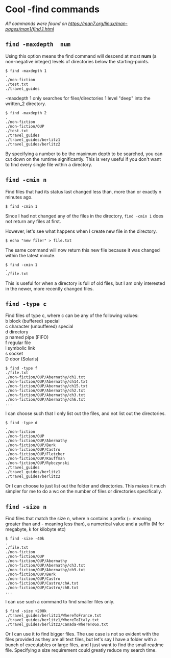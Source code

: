 # Cool -find commands  

*All commands were found on https://man7.org/linux/man-pages/man1/find.1.html*
  
## ```find -maxdepth  num```
Using this option means the find command will descend at most **num** (a non-negative integer) levels of directories below the starting-points.  
```
$ find -maxdepth 1
.
./non-fiction
./test.txt
./travel_guides
```
-maxdepth 1 only searches for files/directories 1 level "deep" into the written_2 directory.  
```
$ find -maxdepth 2
.
./non-fiction
./non-fiction/OUP
./test.txt
./travel_guides
./travel_guides/berlitz1
./travel_guides/berlitz2
```
By specifying a number to be the maximum depth to be searched, you can cut down on the runtime significantly. 
This is very useful if you don't want to find every single file within a directory.  

## ```find -cmin n```  
Find files that had its status last changed less than, more than or exactly n minutes ago.  
```
$ find -cmin 1
```
Since I had not changed any of the files in the directory, ```find -cmin 1``` does not return any files at first.  

However, let's see what happens when I create new file in the directory. 
```
$ echo "new file!" > file.txt
```
The same command will now return this new file because it was changed within the latest minute. 
```
$ find -cmin 1
.
./file.txt
```
This is useful for when a directory is full of old files, but I am only interested in the newer, more recently changed files.  

## ```find -type c```  
Find files of type c, where c can be any of the following values:  
b      block (buffered) special  
c      character (unbuffered) special  
d      directory  
p      named pipe (FIFO)  
f      regular file  
l      symbolic link  
s      socket  
D      door (Solaris)  

```
$ find -type f
./file.txt
./non-fiction/OUP/Abernathy/ch1.txt
./non-fiction/OUP/Abernathy/ch14.txt
./non-fiction/OUP/Abernathy/ch15.txt
./non-fiction/OUP/Abernathy/ch2.txt
./non-fiction/OUP/Abernathy/ch3.txt
./non-fiction/OUP/Abernathy/ch6.txt
...
```
I can choose such that I only list out the files, and not list out the directories.  
```
$ find -type d
.
./non-fiction
./non-fiction/OUP
./non-fiction/OUP/Abernathy
./non-fiction/OUP/Berk
./non-fiction/OUP/Castro
./non-fiction/OUP/Fletcher
./non-fiction/OUP/Kauffman
./non-fiction/OUP/Rybczynski
./travel_guides
./travel_guides/berlitz1
./travel_guides/berlitz2
```
Or I can choose to just list out the folder and directories. This makes it much simpler for me to do a wc on the number of files or directories specifically.  


## ```find -size n```  
Find files that match the size n, where n contains a prefix (+ meaning greater than and - meaning less than), a numerical value and a suffix (M for megabyte, k for kilobyte etc)  
```
$ find -size -40k
.
./file.txt
./non-fiction
./non-fiction/OUP
./non-fiction/OUP/Abernathy
./non-fiction/OUP/Abernathy/ch3.txt
./non-fiction/OUP/Abernathy/ch9.txt
./non-fiction/OUP/Berk
./non-fiction/OUP/Castro
./non-fiction/OUP/Castro/chA.txt
./non-fiction/OUP/Castro/chB.txt
...
```
I can use such a command to find smaller files only.  
```
$ find -size +200k
./travel_guides/berlitz1/WhereToFrance.txt
./travel_guides/berlitz1/WhereToItaly.txt
./travel_guides/berlitz2/Canada-WhereToGo.txt
```
Or I can use it to find bigger files. The use case is not so evident with the files provided as they are all text files, but let's say I have a folder with a bunch of executables or large files, and I just want to find the small readme file. Specifying a size requirement could greatly reduce my search time.  


